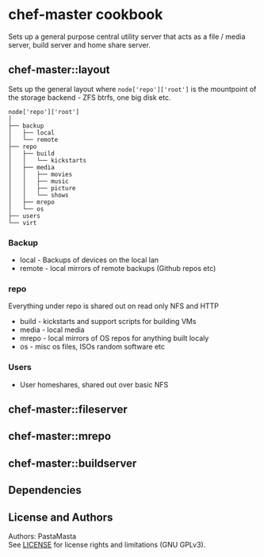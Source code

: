 chef-master cookbook
======================

Sets up a general purpose central utility server that acts as a file / media server, build server and home share server.

## chef-master::layout

Sets up the general layout where `node['repo']['root']` is the mountpoint of the storage backend - ZFS btrfs, one big disk etc.

```
node['repo']['root']
│
├── backup
│   ├── local
│   └── remote
├── repo
│   ├── build
│   │   └── kickstarts
│   ├── media
│   │   ├── movies
│   │   ├── music
│   │   ├── picture
│   │   └── shows
│   ├── mrepo
│   └── os
├── users
└── virt
```
### Backup
- local - Backups of devices on the local lan
- remote - local mirrors of remote backups (Github repos etc)

### repo
Everything under repo is shared out on read only NFS and HTTP
- build - kickstarts and support scripts for building VMs
- media - local media
- mrepo - local mirrors of OS repos for anything built localy
- os - misc os files, ISOs random software etc

### Users
- User homeshares, shared out over basic NFS

## chef-master::fileserver
## chef-master::mrepo
## chef-master::buildserver

Dependencies
-------------------

License and Authors
-------------------
Authors: PastaMasta  
See [LICENSE](LICENSE.md) for license rights and limitations (GNU GPLv3).
